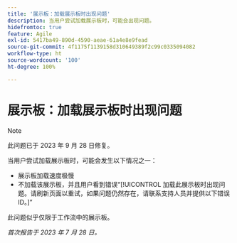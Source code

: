 ```yaml
---
title: '展示板：加载展示板时出现问题'
description: 当用户尝试加载展示板时，可能会出现问题。
hidefromtoc: true
feature: Agile
exl-id: 5417ba49-890d-4590-aeae-61a4e8e9fead
source-git-commit: 4f1175f1139158d310649389f2c99c0335094082
workflow-type: ht
source-wordcount: '100'
ht-degree: 100%

---
```


# 展示板：加载展示板时出现问题

>[!NOTE]
>
>此问题已于 2023 年 9 月 28 日修复。

当用户尝试加载展示板时，可能会发生以下情况之一：

* 展示板加载速度极慢
* 不加载该展示板，并且用户看到错误“[!UICONTROL 加载此展示板时出现问题。请刷新页面以重试，如果问题仍然存在，请联系支持人员并提供以下错误 ID。]”

此问题似乎仅限于工作流中的展示板。

_首次报告于 2023 年 7 月 28 日。_
